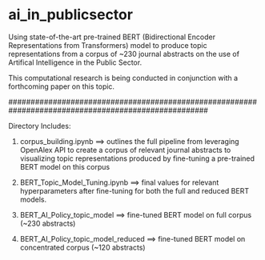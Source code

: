 # ai_in_publicsector

Using state-of-the-art pre-trained BERT (Bidirectional Encoder Representations from Transformers) model to produce topic representations from a corpus of ~230 journal abstracts on the use of Artifical Intelligence in the Public Sector. 

This computational research is being conducted in conjunction with a forthcoming paper on this topic.

#####################################################################################################

Directory Includes: 

1. corpus_building.ipynb ==> outlines the full pipeline from leveraging OpenAlex API to create a corpus of relevant journal abstracts to visualizing topic representations produced by fine-tuning a pre-trained BERT model on this corpus

2. BERT_Topic_Model_Tuning.ipynb ==> final values for relevant hyperparameters after fine-tuning for both the full and reduced BERT models. 

3. BERT_AI_Policy_topic_model ==> fine-tuned BERT model on full corpus (~230 abstracts)

4. BERT_AI_Policy_topic_model_reduced ==> fine-tuned BERT model on concentrated corpus (~120 abstracts)


